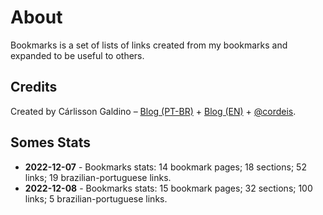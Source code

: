 # About

Bookmarks is a set of lists of links created from my bookmarks and expanded to be useful to others.

## Credits

Created by Cárlisson Galdino – [Blog (PT-BR)](http://blog.cordeis.com/) + [Blog (EN)](https://cordeis.vivaldi.net/) + [@cordeis](https://social.vivaldi.net/@cordeis).

## Somes Stats

* **2022-12-07** - Bookmarks stats: 14 bookmark pages; 18 sections; 52 links; 19 brazilian-portuguese links.
* **2022-12-08** - Bookmarks stats: 15 bookmark pages; 32 sections; 100 links; 5 brazilian-portuguese links.

